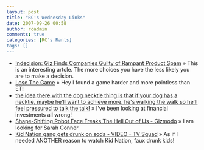 ```yaml
---
layout: post
title: "RC's Wednesday Links"
date: 2007-09-26 00:58
author: rcadmin
comments: true
categories: [RC's Rants]
tags: []
---
```

<ul>
<li><a href="http://feeds.gawker.com/~r/gizmodo/full/~3/161108829/giz-finds-companies-guilty-of-rampant-product-spam-303158.php" title="Indecision: Giz Finds Companies Guilty of Rampant Product Spam">Indecision: Giz Finds Companies Guilty of Rampant Product Spam</a> &raquo; This is an interesting artcle. The more choices you have the less likely you are to make a decision.</li>
<li><a href="http://www.losethegame.com/" title="Lose The Game">Lose The Game</a> &raquo; Hey I found a game harder and more pointless than ET!</li>
<li><a href="http://www.qwantz.com/archive/001076.html" title="the idea there with the dog necktie thing is that if your dog has a necktie, maybe he'll want to achieve more. he's walking the walk so he'll feel pressured to talk the talk!">the idea there with the dog necktie thing is that if your dog has a necktie, maybe he'll want to achieve more. he's walking the walk so he'll feel pressured to talk the talk!</a> &raquo; I've been looking at financial investments all wrong!</li>
<li><a href="http://gizmodo.com/gadgets/notag/shape+shifting-robot-face-freaks-the-hell-out-of-us-301505.php" title="Shape-Shifting Robot Face Freaks The Hell Out of Us - Gizmodo">Shape-Shifting Robot Face Freaks The Hell Out of Us - Gizmodo</a> &raquo; I am looking for Sarah Conner</li>
<li><a href="http://www.tvsquad.com/2007/09/19/kid-nation-gang-gets-drunk-on-soda-video/" title="Kid Nation gang gets drunk on soda - VIDEO - TV Squad">Kid Nation gang gets drunk on soda - VIDEO - TV Squad</a> &raquo; As if I needed ANOTHER reason to watch Kid Nation, faux drunk kids!</li>
</ul>

